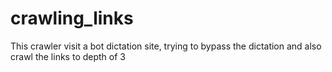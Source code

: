 # crawling_links
This crawler visit a bot dictation site, trying to bypass the dictation and also crawl the links to depth of 3
